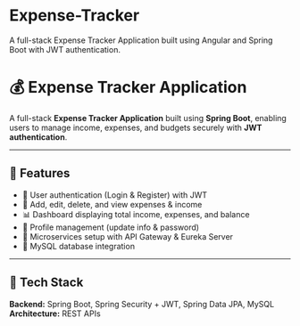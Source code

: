 # Expense-Tracker
A full-stack Expense Tracker Application built using Angular and Spring Boot with JWT authentication.
# 💰 Expense Tracker Application

A full-stack **Expense Tracker Application** built using **Spring Boot**, enabling users to manage income, expenses, and budgets securely with **JWT authentication**.

---

## 🚀 Features

- 🔐 User authentication (Login & Register) with JWT  
- 💸 Add, edit, delete, and view expenses & income  
- 📊 Dashboard displaying total income, expenses, and balance  
- 👤 Profile management (update info & password)  
- 🧭 Microservices setup with API Gateway & Eureka Server  
- 💾 MySQL database integration  

---

## 🧠 Tech Stack

 
**Backend:** Spring Boot, Spring Security + JWT, Spring Data JPA, MySQL  
**Architecture:** REST APIs

